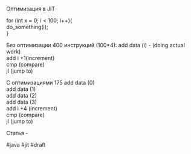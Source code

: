 Оптимизация в JIT 

for (int x = 0; i < 100; i++){  
do_something(i);  
}

Без оптимизации 400 инструкций (100*4):
add data (i) - (doing actual work)  
add i +1(increment)  
cmp (compare)  
jl (jump to)

С оптимизациями 175
add data (0)  
add data (1)  
add data (2)  
add data (3)  
add i +4 (increment)  
cmp (compare)  
jl (jump to)

Статья - [](https://medium.com/@Styp/observing-java-19-jvm-optimization-with-jmh-hsdis-perfasm-part-i-e80c4907e2f9)

#java #jit
#draft